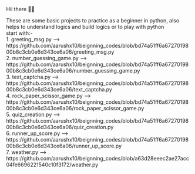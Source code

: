 <p>Hii there 🙋‍♂️<br><p>
<p>These are some basic projects to practice as a beginner in python, also helps to understand logics and build logics or to play with python<br>
start with:- <br>
1. greeting_msg.py --> https://github.com/aarushx10/beignning_codes/blob/bd74a51ff6a6727019800b8c3cb0e6d343ce6a06/greeting_msg.py <br>
2. number_guessing_game.py --> https://github.com/aarushx10/beignning_codes/blob/bd74a51ff6a6727019800b8c3cb0e6d343ce6a06/number_guessing_game.py <br>
3. text_captcha.py --> https://github.com/aarushx10/beignning_codes/blob/bd74a51ff6a6727019800b8c3cb0e6d343ce6a06/text_captcha.py<br>
4. rock_paper_scissor_game.py --> https://github.com/aarushx10/beignning_codes/blob/bd74a51ff6a6727019800b8c3cb0e6d343ce6a06/rock_paper_scissor_game.py <br>
5. quiz_creation.py --> https://github.com/aarushx10/beignning_codes/blob/bd74a51ff6a6727019800b8c3cb0e6d343ce6a06/quiz_creation.py <br>
6. runner_up_score.py --> https://github.com/aarushx10/beignning_codes/blob/bd74a51ff6a6727019800b8c3cb0e6d343ce6a06/runner_up_score.py <br>
7. weather.py --> https://github.com/aarushx10/beignning_codes/blob/a63d28eeec2ae27acc04fe6696221540c10f3172/weather.py<br>
<p>

